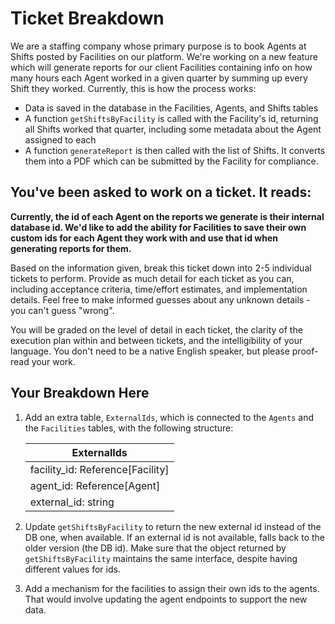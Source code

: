 # Ticket Breakdown
We are a staffing company whose primary purpose is to book Agents at Shifts posted by Facilities on our platform. We're working on a new feature which will generate reports for our client Facilities containing info on how many hours each Agent worked in a given quarter by summing up every Shift they worked. Currently, this is how the process works:

- Data is saved in the database in the Facilities, Agents, and Shifts tables
- A function `getShiftsByFacility` is called with the Facility's id, returning all Shifts worked that quarter, including some metadata about the Agent assigned to each
- A function `generateReport` is then called with the list of Shifts. It converts them into a PDF which can be submitted by the Facility for compliance.

## You've been asked to work on a ticket. It reads:

**Currently, the id of each Agent on the reports we generate is their internal database id. We'd like to add the ability for Facilities to save their own custom ids for each Agent they work with and use that id when generating reports for them.**


Based on the information given, break this ticket down into 2-5 individual tickets to perform. Provide as much detail for each ticket as you can, including acceptance criteria, time/effort estimates, and implementation details. Feel free to make informed guesses about any unknown details - you can't guess "wrong".


You will be graded on the level of detail in each ticket, the clarity of the execution plan within and between tickets, and the intelligibility of your language. You don't need to be a native English speaker, but please proof-read your work.

## Your Breakdown Here ##

1. Add an extra table, `ExternalIds`, which is connected to the `Agents` and the `Facilities` tables, with the following structure:
  
    |ExternalIds|
    |-------------|
    |facility_id: Reference[Facility]|
    |agent_id: Reference[Agent]   |
    |external_id: string|

2. Update `getShiftsByFacility` to return the new external id instead of the DB one, when available. If an external id is not available, falls back to the older version (the DB id). Make sure that the object returned by `getShiftsByFacility` maintains the same interface, despite having different values for ids.

3. Add a mechanism for the facilities to assign their own ids to the agents. That would involve updating the agent endpoints to support the new data.